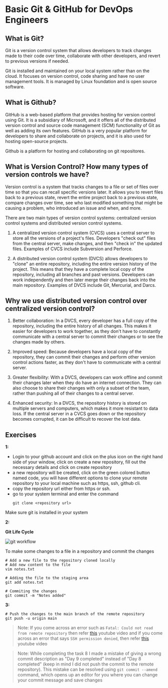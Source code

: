 # Basic Git & GitHub for DevOps Engineers

## What is Git?
Git is a version control system that allows developers to track changes made to their code over time, collaborate with other developers, and revert to previous versions if needed.

Git is installed and maintained on your local system rather than on the cloud. It focuses on version control, code sharing and have no user management tools. It is managed by Linux foundation and is open source software.

## What is Github?
GitHub is a web-based platform that provides hosting for version control using Git. It is a subsidiary of Microsoft, and it offers all of the distributed version control and source code management (SCM) functionality of Git as well as adding its own features. GitHub is a very popular platform for developers to share and collaborate on projects, and it is also used for hosting open-source projects.

Github is a platform for hosting and collaborating on git repositores.

## What is Version Control? How many types of version controls we have?
Version control is a system that tracks changes to a file or set of files over time so that you can recall specific versions later. It allows you to revert files back to a previous state, revert the entire project back to a previous state, compare changes over time, see who last modified something that might be causing a problem, who introduced an issue and when, and more.

There are two main types of version control systems: centralized version control systems and distributed version control systems.

1) A centralized version control system (CVCS) uses a central server to store all the versions of a project's files. Developers "check out" files from the central server, make changes, and then "check in" the updated files. Examples of CVCS include Subversion and Perforce.

2) A distributed version control system (DVCS) allows developers to "clone" an entire repository, including the entire version history of the project. This means that they have a complete local copy of the repository, including all branches and past versions. Developers can work independently and then later merge their changes back into the main repository. Examples of DVCS include Git, Mercurial, and Darcs.


## Why we use distributed version control over centralized version control? 

1) Better collaboration: In a DVCS, every developer has a full copy of the repository, including the entire history of all changes. This makes it easier for developers to work together, as they don't have to constantly communicate with a central server to commit their changes or to see the changes made by others.

2) Improved speed: Because developers have a local copy of the repository, they can commit their changes and perform other version control actions faster, as they don't have to communicate with a central server.

3) Greater flexibility: With a DVCS, developers can work offline and commit their changes later when they do have an internet connection. They can also choose to share their changes with only a subset of the team, rather than pushing all of their changes to a central server.

4) Enhanced security: In a DVCS, the repository history is stored on multiple servers and computers, which makes it more resistant to data loss. If the central server in a CVCS goes down or the repository becomes corrupted, it can be difficult to recover the lost data.


## Exercises

**1:** 

- Login to your github account and click on the plus icon on the right hand side of your window, click on create a new repository, fill out the necessary details and click on create repository
- a new repository will be created, click on the green colored button named code, you will have different options to clone your remote repository to your local machine such as https, ssh, github cli.
- copy the repository url either from https or ssh.
- go to your system terminal and enter the command
    ```shell
    git clone <repository url>
    ```

Make sure git is installed in your system


**2:**

**Git Life Cycle**

![git workflow](https://i.redd.it/nm1w0gnf2zh11.png)

To make some changes to a file in a repository and commit the changes

```shell
# Add a new file to the repository cloned locally
# Add new content to the file
vim notes.txt

# Adding the file to the staging area
git add notes.txt

# Commiting the changes
git commit -m "Notes added"
```


**3:**
```shell
# Push the changes to the main branch of the remote repository
git push -u origin main
```


> Note: If you come across an error such as `Fatal: Could not read from remote repository` then refer [this](https://youtu.be/uFaYgSVzy3w) youtube video and if you come across an error that says `SSH permission denied`, then refer [this](https://youtu.be/Irj-2tmV0JM) youtube video 



> Note: While completing the task 8 I made a mistake of giving a wrong commit description as "Day 9 completed" instead of "Day 8 completed" (keep in mind I did not push the commit to the remote repository). This mistake can be resolved using `git commit --amend` command, which opens up an editor for you where you can change your commit message and save changes